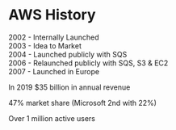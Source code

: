 # AWS History

2002 - Internally Launched\
2003 - Idea to Market\
2004 - Launched publicly with SQS\
2006 - Relaunched publicly with SQS, S3 & EC2\
2007 - Launched in Europe

In 2019 $35 billion in annual revenue

47% market share (Microsoft 2nd with 22%)

Over 1 million active users
